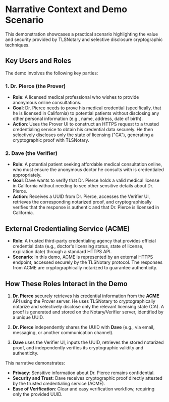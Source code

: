 # Narrative Context and Demo Scenario

This demonstration showcases a practical scenario highlighting the value and security provided by TLSNotary and selective disclosure cryptographic techniques.

## Key Users and Roles

The demo involves the following key parties:

### 1. **Dr. Pierce (the Prover)**

- **Role**: A licensed medical professional who wishes to provide anonymous online consultations.
- **Goal**: Dr. Pierce needs to prove his medical credential (specifically, that he is licensed in California) to potential patients without disclosing any other personal information (e.g., name, address, date of birth).
- **Action**: Uses the Prover UI to construct an HTTPS request to a trusted credentialing service to obtain his credential data securely. He then selectively discloses only the state of licensing ("CA"), generating a cryptographic proof with TLSNotary.

### 2. **Dave (the Verifier)**

- **Role**: A potential patient seeking affordable medical consultation online, who must ensure the anonymous doctor he consults with is credentialed appropriately.
- **Goal**: Dave wants to verify that Dr. Pierce holds a valid medical license in California without needing to see other sensitive details about Dr. Pierce.
- **Action**: Receives a UUID from Dr. Pierce, accesses the Verifier UI, retrieves the corresponding notarized proof, and cryptographically verifies that the response is authentic and that Dr. Pierce is licensed in California.

## External Credentialing Service (ACME)

- **Role**: A trusted third-party credentialing agency that provides official credential data (e.g., doctor's licensing status, state of license, expiration date) through a standard HTTPS API.
- **Scenario**: In this demo, ACME is represented by an external HTTPS endpoint, accessed securely by the TLSNotary protocol. The responses from ACME are cryptographically notarized to guarantee authenticity.

## How These Roles Interact in the Demo

1. **Dr. Pierce** securely retrieves his credential information from the **ACME** API using the Prover server. He uses TLSNotary to cryptographically notarize and selectively disclose only the relevant licensing state (CA). A proof is generated and stored on the Notary/Verifier server, identified by a unique UUID.

2. **Dr. Pierce** independently shares the UUID with **Dave** (e.g., via email, messaging, or another communication channel).

3. **Dave** uses the Verifier UI, inputs the UUID, retrieves the stored notarized proof, and independently verifies its cryptographic validity and authenticity.

This narrative demonstrates:

- **Privacy**: Sensitive information about Dr. Pierce remains confidential.
- **Security and Trust**: Dave receives cryptographic proof directly attested by the trusted credentialing service (ACME).
- **Ease of Verification**: Clear and easy verification workflow, requiring only the provided UUID.

